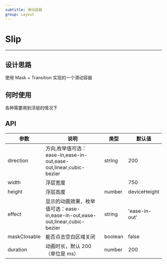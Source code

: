 ```yaml
---
subtitle: 滑动容器
group: Layout
---
```


# Slip

---

## 设计思路

 使用 Mask + Transition 实现的一个滑动容器


## 何时使用

各种需要用到浮层的情况下

## API

参数 | 说明 | 类型 | 默认值
-----|-----|-----|-----
direction | 方向,枚举值可选：ease-in,ease-in-out,ease-out,linear,cubic-bezier|strIng|200
width|浮层宽度||750
height|浮层高度|number|deviceHeight
effect | 显示的动画效果，枚举值可选：ease-in,ease-in-out,ease-out,linear,cubic-bezier|string|'ease-in-out'
maskClosable| 能否点击空白区域关闭|boolean|false
duration | 动画时长，默认 200（单位是 ms）|number|200
